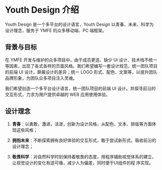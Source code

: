 # Youth Design 介绍

Youth Design 是一个多平台的设计语言，Youth Design 以青春、未来、科学为设计理念，服务于 YMFE 的众多移动端、PC 端框架。

## 背景与目标

在 YMFE 开发与维护的众多项目中，由于成员更迭、缺少 UI 设计、技术栈不统一等因素，出现了各式各样的页面风格。我们希望编写一套设计规范，统一团队项目的前端 UI 设计，屏蔽设计的差异；统一 LOGO 形式、配色、文案等，以提升团队品牌形象，为团队众多项目注入灵魂。

我们希望创造一个多平台设计语言，统一团队项目的前端 UI 设计。并探寻前沿的交互形式，力求为用户提供卓越的 WEB 应用使用体验。

## 设计理念

1. **青春**：以勇敢，激进，活泼，创新为设计风格，从配色、文本、排版等方面体现这些风格；

2. **拥抱未来**：不断探索拥有良好体验的交互形式，敢于尝试新形式，吸收前沿的设计理念；

3. **敬畏科学**：对自然科学时刻保持着敬畏的态度，用程序辅助视觉体系的建立，让视觉设计的变化有迹可循，减少人为偏差，同时便于UI组件的程
序实现。